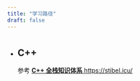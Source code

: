 ```yaml
---
title: "学习路径"
draft: false
---
```

# 

* ## C++
    参考 [**C++ 全栈知识体系** https://stibel.icu/ ](https://stibel.icu/)